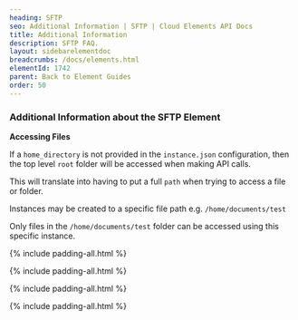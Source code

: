 ```yaml
---
heading: SFTP
seo: Additional Information | SFTP | Cloud Elements API Docs
title: Additional Information
description: SFTP FAQ.
layout: sidebarelementdoc
breadcrumbs: /docs/elements.html
elementId: 1742
parent: Back to Element Guides
order: 50
---
```


### Additional Information about the SFTP Element

__Accessing Files__

If a `home_directory` is not provided in the `instance.json` configuration, then the top level `root` folder will be accessed when making API calls.

This will translate into having to put a full `path` when trying to access a file or folder.

Instances may be created to a specific file path e.g. `/home/documents/test`

Only files in the `/home/documents/test` folder can be accessed using this specific instance.

{% include padding-all.html %}

{% include padding-all.html %}

{% include padding-all.html %}

{% include padding-all.html %}
